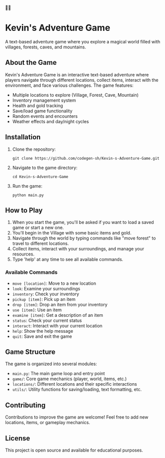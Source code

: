 🌈🌈
# Kevin's Adventure Game

A text-based adventure game where you explore a magical world filled with villages, forests, caves, and mountains.

## About the Game

Kevin's Adventure Game is an interactive text-based adventure where players navigate through different locations, collect items, interact with the environment, and face various challenges. The game features:

- Multiple locations to explore (Village, Forest, Cave, Mountain)
- Inventory management system
- Health and gold tracking
- Save/load game functionality
- Random events and encounters
- Weather effects and day/night cycles

## Installation

1. Clone the repository:
   ```
   git clone https://github.com/codegen-sh/Kevin-s-Adventure-Game.git
   ```

2. Navigate to the game directory:
   ```
   cd Kevin-s-Adventure-Game
   ```

3. Run the game:
   ```
   python main.py
   ```

## How to Play

1. When you start the game, you'll be asked if you want to load a saved game or start a new one.
2. You'll begin in the Village with some basic items and gold.
3. Navigate through the world by typing commands like "move forest" to travel to different locations.
4. Collect items, interact with your surroundings, and manage your resources.
5. Type 'help' at any time to see all available commands.

### Available Commands

- `move [location]`: Move to a new location
- `look`: Examine your surroundings
- `inventory`: Check your inventory
- `pickup [item]`: Pick up an item
- `drop [item]`: Drop an item from your inventory
- `use [item]`: Use an item
- `examine [item]`: Get a description of an item
- `status`: Check your current status
- `interact`: Interact with your current location
- `help`: Show the help message
- `quit`: Save and exit the game

## Game Structure

The game is organized into several modules:

- `main.py`: The main game loop and entry point
- `game/`: Core game mechanics (player, world, items, etc.)
- `locations/`: Different locations and their specific interactions
- `utils/`: Utility functions for saving/loading, text formatting, etc.

## Contributing

Contributions to improve the game are welcome! Feel free to add new locations, items, or gameplay mechanics.

## License

This project is open source and available for educational purposes.
